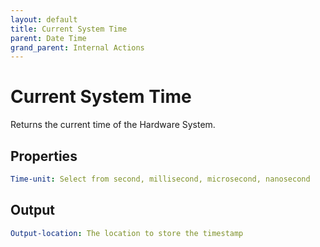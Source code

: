 ```yaml
---
layout: default
title: Current System Time
parent: Date Time
grand_parent: Internal Actions
---
```

# Current System Time
Returns the current time of the Hardware System.

## Properties
```yaml
Time-unit: Select from second, millisecond, microsecond, nanosecond
```

## Output
```yaml
Output-location: The location to store the timestamp
```
